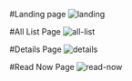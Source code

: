 #Landing page
![landing](https://github.com/user-attachments/assets/322df7ff-08ef-4685-9183-5d8449b060ee)

#All List Page
![all-list](https://github.com/user-attachments/assets/ffd93053-e958-4a80-b505-5e314c8ac6fc)

#Details Page
![details](https://github.com/user-attachments/assets/01c0ed22-1e45-4b25-b75d-8783d2dad94d)

#Read Now Page
![read-now](https://github.com/user-attachments/assets/2cab0521-e3f4-4853-888b-f14c3615bf8d)
